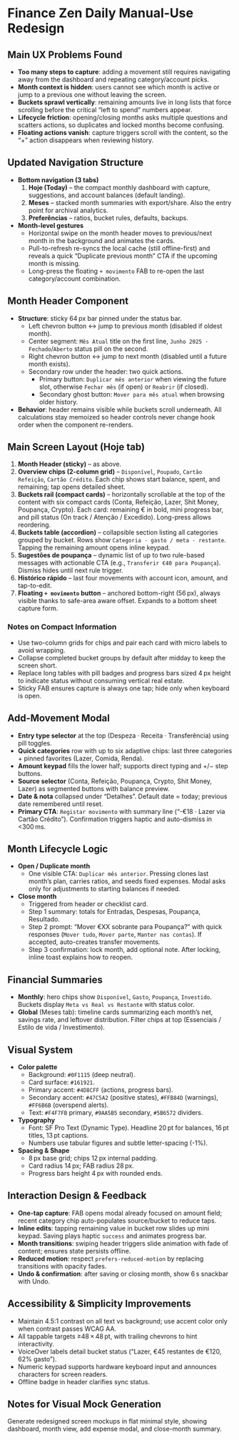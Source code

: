 # Finance Zen Daily Manual-Use Redesign

## Main UX Problems Found
- **Too many steps to capture**: adding a movement still requires navigating away from the dashboard and repeating category/account picks.
- **Month context is hidden**: users cannot see which month is active or jump to a previous one without leaving the screen.
- **Buckets sprawl vertically**: remaining amounts live in long lists that force scrolling before the critical “left to spend” numbers appear.
- **Lifecycle friction**: opening/closing months asks multiple questions and scatters actions, so duplicates and locked months become confusing.
- **Floating actions vanish**: capture triggers scroll with the content, so the “+” action disappears when reviewing history.

## Updated Navigation Structure
- **Bottom navigation (3 tabs)**
  1. **Hoje (Today)** – the compact monthly dashboard with capture, suggestions, and account balances (default landing).
  2. **Meses** – stacked month summaries with export/share. Also the entry point for archival analytics.
  3. **Preferências** – ratios, bucket rules, defaults, backups.
- **Month-level gestures**
  - Horizontal swipe on the month header moves to previous/next month in the background and animates the cards.
  - Pull-to-refresh re-syncs the local cache (still offline-first) and reveals a quick “Duplicate previous month” CTA if the upcoming month is missing.
  - Long-press the floating `+ movimento` FAB to re-open the last category/account combination.

## Month Header Component
- **Structure**: sticky 64 px bar pinned under the status bar.
  - Left chevron button ↔️ jump to previous month (disabled if oldest month).
  - Center segment: `Mês Atual` title on the first line, `Junho 2025 · Fechado`/`Aberto` status pill on the second.
  - Right chevron button ↔️ jump to next month (disabled until a future month exists).
  - Secondary row under the header: two quick actions.
    - Primary button: `Duplicar mês anterior` when viewing the future slot, otherwise `Fechar mês` (if open) or `Reabrir` (if closed).
    - Secondary ghost button: `Mover para mês atual` when browsing older history.
- **Behavior**: header remains visible while buckets scroll underneath. All calculations stay memoized so header controls never change hook order when the component re-renders.

## Main Screen Layout (Hoje tab)
1. **Month Header (sticky)** – as above.
2. **Overview chips (2-column grid)** – `Disponível`, `Poupado`, `Cartão Refeição`, `Cartão Crédito`. Each chip shows start balance, spent, and remaining; tap opens detailed sheet.
3. **Buckets rail (compact cards)** – horizontally scrollable at the top of the content with six compact cards (Conta, Refeição, Lazer, Shit Money, Poupança, Crypto). Each card: remaining € in bold, mini progress bar, and pill status (On track / Atenção / Excedido). Long-press allows reordering.
4. **Buckets table (accordion)** – collapsible section listing all categories grouped by bucket. Rows show `Categoria · gasto / meta · restante`. Tapping the remaining amount opens inline keypad.
5. **Sugestões de poupança** – dynamic list of up to two rule-based messages with actionable CTA (e.g., `Transferir €40 para Poupança`). Dismiss hides until next rule trigger.
6. **Histórico rápido** – last four movements with account icon, amount, and tap-to-edit.
7. **Floating `+ movimento` button** – anchored bottom-right (56 px), always visible thanks to safe-area aware offset. Expands to a bottom sheet capture form.

### Notes on Compact Information
- Use two-column grids for chips and pair each card with micro labels to avoid wrapping.
- Collapse completed bucket groups by default after midday to keep the screen short.
- Replace long tables with pill badges and progress bars sized 4 px height to indicate status without consuming vertical real estate.
- Sticky FAB ensures capture is always one tap; hide only when keyboard is open.

## Add-Movement Modal
- **Entry type selector** at the top (Despeza · Receita · Transferência) using pill toggles.
- **Quick categories** row with up to six adaptive chips: last three categories + pinned favorites (Lazer, Comida, Renda).
- **Amount keypad** fills the lower half; supports direct typing and +/− step buttons.
- **Source selector** (Conta, Refeição, Poupança, Crypto, Shit Money, Lazer) as segmented buttons with balance preview.
- **Date & nota** collapsed under “Detalhes”. Default date = today; previous date remembered until reset.
- **Primary CTA**: `Registar movimento` with summary line (“-€18 · Lazer via Cartão Crédito”). Confirmation triggers haptic and auto-dismiss in <300 ms.

## Month Lifecycle Logic
- **Open / Duplicate month**
  - One visible CTA: `Duplicar mês anterior`. Pressing clones last month’s plan, carries ratios, and seeds fixed expenses. Modal asks only for adjustments to starting balances if needed.
- **Close month**
  - Triggered from header or checklist card.
  - Step 1 summary: totals for Entradas, Despesas, Poupança, Resultado.
  - Step 2 prompt: “Mover €XX sobrante para Poupança?” with quick responses (`Mover tudo`, `Mover parte`, `Manter nas contas`). If accepted, auto-creates transfer movements.
  - Step 3 confirmation: lock month, add optional note. After locking, inline toast explains how to reopen.

## Financial Summaries
- **Monthly**: hero chips show `Disponível`, `Gasto`, `Poupança`, `Investido`. Buckets display `Meta vs Real vs Restante` with status color.
- **Global** (Meses tab): timeline cards summarizing each month’s net, savings rate, and leftover distribution. Filter chips at top (Essenciais / Estilo de vida / Investimento).

## Visual System
- **Color palette**
  - Background: `#0F1115` (deep neutral).
  - Card surface: `#161921`.
  - Primary accent: `#4D8CFF` (actions, progress bars).
  - Secondary accent: `#47C5A2` (positive states), `#FFB84D` (warnings), `#FF6B6B` (overspend alerts).
  - Text: `#F4F7FB` primary, `#9AA5B5` secondary, `#5B6572` dividers.
- **Typography**
  - Font: SF Pro Text (Dynamic Type). Headline 20 pt for balances, 16 pt titles, 13 pt captions.
  - Numbers use tabular figures and subtle letter-spacing (-1%).
- **Spacing & Shape**
  - 8 px base grid; chips 12 px internal padding.
  - Card radius 14 px; FAB radius 28 px.
  - Progress bars height 4 px with rounded ends.

## Interaction Design & Feedback
- **One-tap capture**: FAB opens modal already focused on amount field; recent category chip auto-populates source/bucket to reduce taps.
- **Inline edits**: tapping remaining value in bucket row slides up mini keypad. Saving plays haptic `success` and animates progress bar.
- **Month transitions**: swiping header triggers slide animation with fade of content; ensures state persists offline.
- **Reduced motion**: respect `prefers-reduced-motion` by replacing transitions with opacity fades.
- **Undo & confirmation**: after saving or closing month, show 6 s snackbar with Undo.

## Accessibility & Simplicity Improvements
- Maintain 4.5:1 contrast on all text vs background; use accent color only when contrast passes WCAG AA.
- All tappable targets ≥48 × 48 pt, with trailing chevrons to hint interactivity.
- VoiceOver labels detail bucket status (“Lazer, €45 restantes de €120, 62% gasto”).
- Numeric keypad supports hardware keyboard input and announces characters for screen readers.
- Offline badge in header clarifies sync status.

## Notes for Visual Mock Generation
Generate redesigned screen mockups in flat minimal style, showing dashboard, month view, add expense modal, and close-month summary.
